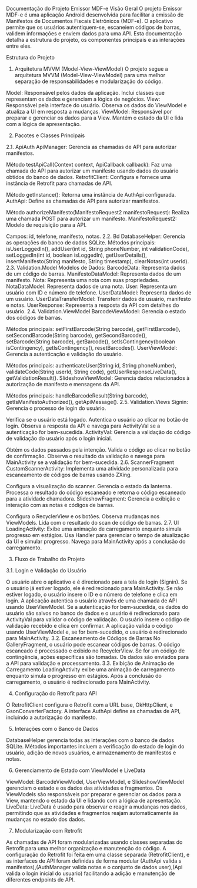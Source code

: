 Documentação do Projeto Emissor MDF-e
Visão Geral
O projeto Emissor MDF-e é uma aplicação Android desenvolvida para facilitar a emissão de Manifestos de Documentos Fiscais Eletrônicos (MDF-e). O aplicativo permite que os usuários autentiquem-se, escaneiem códigos de barras, validem informações e enviem dados para uma API. Esta documentação detalha a estrutura do projeto, os componentes principais e as interações entre eles.

Estrutura do Projeto
1. Arquitetura MVVM (Model-View-ViewModel)
O projeto segue a arquitetura MVVM (Model-View-ViewModel) para uma melhor separação de responsabilidades e modularização do código.

Model: Responsável pelos dados da aplicação. Inclui classes que representam os dados e gerenciam a lógica de negócios.
View: Responsável pela interface do usuário. Observa os dados do ViewModel e atualiza a UI em resposta a mudanças.
ViewModel: Responsável por preparar e gerenciar os dados para a View. Mantém o estado da UI e lida com a lógica de apresentação.


2. Pacotes e Classes Principais

2.1. ApiAuth
ApiManager: Gerencia as chamadas de API para autorizar manifestos.

Método testApiCall(Context context, ApiCallback callback): Faz uma chamada de API para autorizar um manifesto usando dados do usuário obtidos do banco de dados.
RetrofitClient: Configura e fornece uma instância de Retrofit para chamadas de API.

Método getInstance(): Retorna uma instância de AuthApi configurada.
AuthApi: Define as chamadas de API para autorizar manifestos.

Método authorizeManifesto(ManifestoRequest2 manifestoRequest): Realiza uma chamada POST para autorizar um manifesto.
ManifestoRequest2: Modelo de requisição para a API.

Campos: id, telefone, manifesto, notas.
2.2. Bd
DatabaseHelper: Gerencia as operações do banco de dados SQLite.
Métodos principais: isUserLoggedIn(), addUser(int id, String phoneNumber, int validationCode), setLoggedIn(int id, boolean isLoggedIn), getUserDetails(), insertManifesto(String manifesto, String timestamp), clearNotas(int userId).
2.3. Validation.Model
Modelos de Dados:
BarcodeData: Representa dados de um código de barras.
ManifestoDataModel: Representa dados de um manifesto.
Nota: Representa uma nota com suas propriedades.
NotaDataModel: Representa dados de uma nota.
User: Representa um usuário com ID e número de telefone.
UserDataModel: Representa dados de um usuário.
UserDataTransferModel: Transferir dados de usuário, manifesto e notas.
UserResponse: Representa a resposta da API com detalhes do usuário.
2.4. Validation.ViewModel
BarcodeViewModel: Gerencia o estado dos códigos de barras.

Métodos principais: setFirstBarcode(String barcode), getFirstBarcode(), setSecondBarcode(String barcode), getSecondBarcode(), setBarcode(String barcode), getBarcode(), setIsContingency(boolean isContingency), getIsContingency(), resetBarcodes().
UserViewModel: Gerencia a autenticação e validação do usuário.

Métodos principais: authenticateUser(String id, String phoneNumber), validateCode(String userId, String code), getUserResponseLiveData(), getValidationResult().
SlideshowViewModel: Gerencia dados relacionados à autorização de manifesto e mensagens da API.

Métodos principais: handleBarcodeResult(String barcode), getIsManifestoAuthorized(), getApiMessage().
2.5. Validation.Views
Signin: Gerencia o processo de login do usuário.

Verifica se o usuário está logado.
Autentica o usuário ao clicar no botão de login.
Observa a resposta da API e navega para ActivityVal se a autenticação for bem-sucedida.
ActivityVal: Gerencia a validação do código de validação do usuário após o login inicial.

Obtém os dados passados pela intenção.
Valida o código ao clicar no botão de confirmação.
Observa o resultado da validação e navega para MainActivity se a validação for bem-sucedida.
2.6. ScannerFragment
CustomScannerActivity: Implementa uma atividade personalizada para escaneamento de códigos de barras usando ZXing.

Configura a visualização do scanner.
Gerencia o estado da lanterna.
Processa o resultado do código escaneado e retorna o código escaneado para a atividade chamadora.
SlideshowFragment: Gerencia a exibição e interação com as notas e códigos de barras.

Configura o RecyclerView e os botões.
Observa mudanças nos ViewModels.
Lida com o resultado do scan de código de barras.
2.7. UI
LoadingActivity: Exibe uma animação de carregamento enquanto simula progresso em estágios.
Usa Handler para gerenciar o tempo de atualização da UI e simular progresso.
Navega para MainActivity após a conclusão do carregamento.


3. Fluxo de Trabalho do Projeto

3.1. Login e Validação do Usuário

O usuário abre o aplicativo e é direcionado para a tela de login (Signin).
Se o usuário já estiver logado, ele é redirecionado para MainActivity.
Se não estiver logado, o usuário insere o ID e o número de telefone e clica em login.
A aplicação autentica o usuário através de uma chamada de API usando UserViewModel.
Se a autenticação for bem-sucedida, os dados do usuário são salvos no banco de dados e o usuário é redirecionado para ActivityVal para validar o código de validação.
O usuário insere o código de validação recebido e clica em confirmar.
A aplicação valida o código usando UserViewModel e, se for bem-sucedido, o usuário é redirecionado para MainActivity.
3.2. Escaneamento de Códigos de Barras
No GalleryFragment, o usuário pode escanear códigos de barras.
O código escaneado é processado e exibido no RecyclerView.
Se for um código de contingência, ações específicas são tomadas.
Os dados são enviados para a API para validação e processamento.
3.3. Exibição de Animação de Carregamento
LoadingActivity exibe uma animação de carregamento enquanto simula o progresso em estágios.
Após a conclusão do carregamento, o usuário é redirecionado para MainActivity.

4. Configuração do Retrofit para API

O RetrofitClient configura o Retrofit com a URL base, OkHttpClient, e GsonConverterFactory.
A interface AuthApi define as chamadas de API, incluindo a autorização do manifesto.

5. Interações com o Banco de Dados

DatabaseHelper gerencia todas as interações com o banco de dados SQLite.
Métodos importantes incluem a verificação do estado de login do usuário, adição de novos usuários, e armazenamento de manifestos e notas.

6. Gerenciamento de Estado com ViewModel e LiveData

ViewModel:
BarcodeViewModel, UserViewModel, e SlideshowViewModel gerenciam o estado e os dados das atividades e fragmentos.
Os ViewModels são responsáveis por preparar e gerenciar os dados para a View, mantendo o estado da UI e lidando com a lógica de apresentação.
LiveData:
LiveData é usado para observar e reagir a mudanças nos dados, permitindo que as atividades e fragmentos reajam automaticamente às mudanças no estado dos dados.

7. Modularização com Retrofit

As chamadas de API foram modularizadas usando classes separadas do Retrofit para uma melhor organização e manutenção do código.
A configuração do Retrofit foi feita em uma classe separada (RetrofitClient), e as interfaces de API foram definidas de forma modular (AuthApi valida s manifestos),(AuthManager valida notas e o conjunto de dados user),(Api valida o login inicial do usuario)
 facilitando a adição e manutenção de diferentes endpoints de API.
